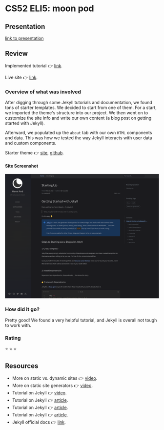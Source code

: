 # CS52 ELI5: moon pod

## Presentation

[link to presentation](https://docs.google.com/presentation/d/1kGgPBJhhi05jxA0J9DwpvwsidaXLUMFURAJHKTAxMv0/edit#slide=id.g22dcbe7721b_0_6)

## Review


Implemented tutorial :point_right: [link][tutorial-video].

Live site :point_right: [link][live-site].


### Overview of what was involved

After digging through some Jekyll tutorials and documentation, we
found tons of starter templates. We decided to start from one of them.
For a start, we imported the theme's structure into our project.
We then went on to customize the site info and write our own content
(a blog post on getting started with Jekyll).

Afterward, we populated up the `about` tab with our own `HTML` components
and data. This was how we tested the way Jekyll interacts with user
data and custom components.

Starter theme :point_right: [site][starter-theme], [github][starter-theme-github].

#### Site Screenshot

![screenshot](assets/img/moon-site-screenshot.png)

### How did it go?

Pretty good! We found a very helpful tutorial, and Jekyll is overall
not tough to work with.

###  Rating

<!-- three stars out of five -->
:star: :star: :star:

## Resources

- More on static vs. dynamic sites :point_right: [video][static-vs-dynamic].
- More on static site generators :point_right: [video][static-site-gen].
- Tutorial on Jekyll :point_right: [video][tutorial-video].
- Tutorial on Jekyll :point_right: [article][tutorial-article-1].
- Tutorial on Jekyll :point_right: [article][tutorial-article-2].
- Tutorial on Jekyll :point_right: [article][tutorial-article-3].
- Jekyll official docs :point_right: [link][jekyll-docs].


[jekyll]:   https://www.npmjs.com/package/jekyll
[themes]:   https://jekyllthemes.io/
[ruby-gem]: https://guides.rubygems.org/rubygems-basics/
[jemoji]:   https://github.com/jekyll/jemoji

[starter-theme]:          https://chirpy.cotes.page/posts/getting-started/
[starter-theme-github]:   https://github.com/cotes2020/chirpy-starter

[live-site]:              https://moon-pod.onrender.com

[static-vs-dynamic]:      https://www.youtube.com/watch?v=_wFJj94kSTU
[static-site-gen]:        https://www.youtube.com/watch?v=3INXQ_4W42g
[tutorial-video]:         https://youtu.be/F8iOU1ci19Q
[tutorial-article-1]:     https://www.taniarascia.com/make-a-static-website-with-jekyll/
[tutorial-article-2]:     https://www.section.io/engineering-education/build-a-jekyll-site/
[tutorial-article-3]:     https://www.smashingmagazine.com/2014/08/build-blog-jekyll-github-pages/
[jekyll-docs]:            https://jekyllrb.com/docs/
